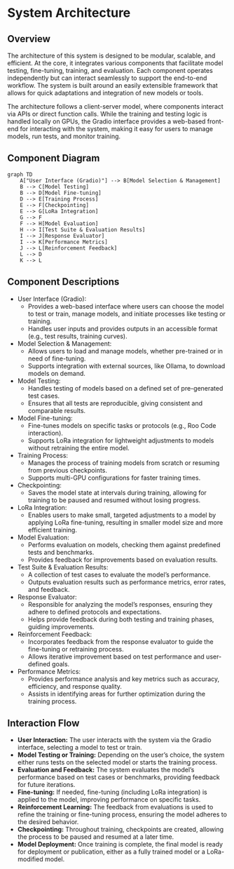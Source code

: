 # System Architecture

## Overview

The architecture of this system is designed to be modular, scalable, and efficient. At the core, it integrates various components that facilitate model testing, fine-tuning, training, and evaluation. Each component operates independently but can interact seamlessly to support the end-to-end workflow. The system is built around an easily extensible framework that allows for quick adaptations and integration of new models or tools.

The architecture follows a client-server model, where components interact via APIs or direct function calls. While the training and testing logic is handled locally on GPUs, the Gradio interface provides a web-based front-end for interacting with the system, making it easy for users to manage models, run tests, and monitor training.

## Component Diagram

```mermaid
graph TD
    A["User Interface (Gradio)"] --> B[Model Selection & Management]
    B --> C[Model Testing]
    B --> D[Model Fine-tuning]
    D --> E[Training Process]
    E --> F[Checkpointing]
    E --> G[LoRa Integration]
    G --> F
    F --> H[Model Evaluation]
    H --> I[Test Suite & Evaluation Results]
    I --> J[Response Evaluator]
    I --> K[Performance Metrics]
    J --> L[Reinforcement Feedback]
    L --> D
    K --> L
````

## Component Descriptions
- User Interface (Gradio):
  - Provides a web-based interface where users can choose the model to test or train, manage models, and initiate processes like testing or training.
  - Handles user inputs and provides outputs in an accessible format (e.g., test results, training curves).
- Model Selection & Management:
  - Allows users to load and manage models, whether pre-trained or in need of fine-tuning.
  - Supports integration with external sources, like Ollama, to download models on demand.
- Model Testing:
  - Handles testing of models based on a defined set of pre-generated test cases.
  - Ensures that all tests are reproducible, giving consistent and comparable results.
- Model Fine-tuning:
  - Fine-tunes models on specific tasks or protocols (e.g., Roo Code interaction).
  - Supports LoRa integration for lightweight adjustments to models without retraining the entire model.
- Training Process:
  - Manages the process of training models from scratch or resuming from previous checkpoints.
  - Supports multi-GPU configurations for faster training times.
- Checkpointing:
  - Saves the model state at intervals during training, allowing for training to be paused and resumed without losing progress.
- LoRa Integration:
  - Enables users to make small, targeted adjustments to a model by applying LoRa fine-tuning, resulting in smaller model size and more efficient training.
- Model Evaluation:
  - Performs evaluation on models, checking them against predefined tests and benchmarks.
  - Provides feedback for improvements based on evaluation results.
- Test Suite & Evaluation Results:
  - A collection of test cases to evaluate the model’s performance.
  - Outputs evaluation results such as performance metrics, error rates, and feedback.
- Response Evaluator:
  - Responsible for analyzing the model’s responses, ensuring they adhere to defined protocols and expectations.
  - Helps provide feedback during both testing and training phases, guiding improvements.
- Reinforcement Feedback:
  - Incorporates feedback from the response evaluator to guide the fine-tuning or retraining process.
  - Allows iterative improvement based on test performance and user-defined goals.
- Performance Metrics:
  - Provides performance analysis and key metrics such as accuracy, efficiency, and response quality.
  - Assists in identifying areas for further optimization during the training process.

## Interaction Flow
- **User Interaction:** The user interacts with the system via the Gradio interface, selecting a model to test or train.
- **Model Testing or Training:** Depending on the user’s choice, the system either runs tests on the selected model or starts the training process.
- **Evaluation and Feedback:** The system evaluates the model’s performance based on test cases or benchmarks, providing feedback for future iterations.
- **Fine-tuning:** If needed, fine-tuning (including LoRa integration) is applied to the model, improving performance on specific tasks.
- **Reinforcement Learning:** The feedback from evaluations is used to refine the training or fine-tuning process, ensuring the model adheres to the desired behavior.
- **Checkpointing:** Throughout training, checkpoints are created, allowing the process to be paused and resumed at a later time.
- **Model Deployment:** Once training is complete, the final model is ready for deployment or publication, either as a fully trained model or a LoRa-modified model.